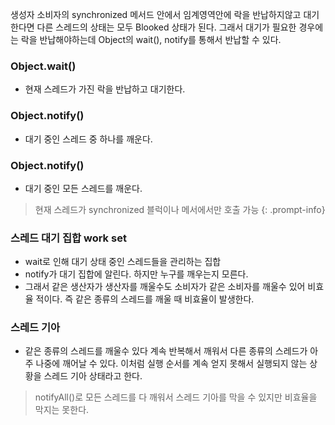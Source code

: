 ---
---

생성자 소비자의 synchronized 메서드 안에서 임계영역안에 락을 반납하지않고 대기한다면
다른 스레드의 상태는 모두 Blooked 상태가 된다. 그래서 대기가 필요한 경우에는 락을 반납해야하는데 Object의 wait(), notify를 통해서 반납할 수 있다.

### Object.wait()
- 현재 스레드가 가진 락을 반납하고 대기한다.
### Object.notify()
- 대기 중인 스레드 중 하나를 깨운다.
### Object.notify()
- 대기 중인 모든 스레드를 깨운다.

> 현재 스레드가 synchronized 블럭이나 메서에서만 호출 가능
{: .prompt-info}

### 스레드 대기 집합 work set
- wait로 인해 대기 상태 중인 스레드들을 관리하는 집합 
- notify가 대기 집합에 알린다. 하지만 누구를 깨우는지 모른다.
- 그래서 같은 생산자가 생산자를 깨울수도 소비자가 같은 소비자를 깨울수 있어 
	비효율 적이다. 즉 같은 종류의 스레드를 깨울 때 비효율이 발생한다.

### 스레드 기아 
- 같은 종류의 스레드를 깨울수 있다 계속 반복해서 깨워서 다른 종류의 스레드가 아주 나중에 깨어날 수 있다. 이처럼 실행 순서를 계속 얻지 못해서 실행되지 않는 상황을 스레드 기아 상태라고 한다.

> notifyAll()로 모든 스레드를 다 깨워서 스레드 기아를 막을 수 있지만 비효율을 막지는 못한다.






